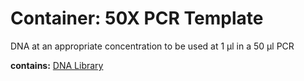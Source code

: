 # Container: 50X PCR Template

DNA at an appropriate concentration to be used at 1 µl in a 50 µl PCR

  **contains:** <a href='#' onclick='easy_select("Sample Types", "DNA Library")'>DNA Library</a>

